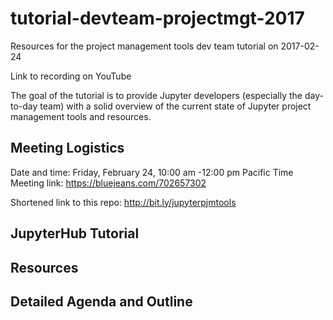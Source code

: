 # tutorial-devteam-projectmgt-2017
Resources for the project management tools dev team tutorial on 2017-02-24

Link to recording on YouTube

The goal of the tutorial is to provide Jupyter developers (especially the day-to-day team) with a solid overview of the current state of Jupyter project management tools and resources.

## Meeting Logistics

Date and time: Friday, February 24, 10:00 am -12:00 pm Pacific Time
Meeting link: https://bluejeans.com/702657302

Shortened link to this repo: http://bit.ly/jupyterpjmtools

## JupyterHub Tutorial



## Resources

## Detailed Agenda and Outline
